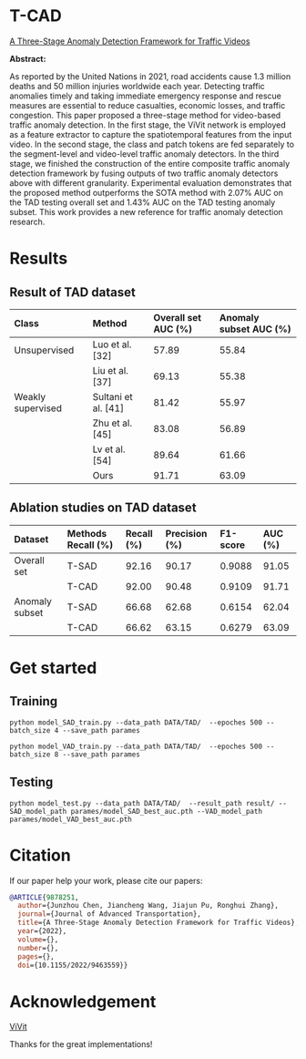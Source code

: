 # T-CAD

[A Three-Stage Anomaly Detection Framework for Traffic Videos](https://www.hindawi.com/journals/jat/2022/9463559/)

**Abstract:**

As reported by the United Nations in 2021, road accidents cause 1.3 million deaths and 50 million injuries worldwide each year. Detecting traffic anomalies timely and taking immediate emergency response and rescue measures are essential to reduce casualties, economic losses, and traffic congestion. This paper proposed a three-stage method for video-based traffic anomaly detection. In the first stage, the ViVit network is employed as a feature extractor to capture the spatiotemporal features from the input video. In the second stage, the class and patch tokens are fed separately to the segment-level and video-level traffic anomaly detectors. In the third stage, we finished the construction of the entire composite traffic anomaly detection framework by fusing outputs of two traffic anomaly detectors above with different granularity. Experimental evaluation demonstrates that the proposed method outperforms the SOTA method with 2.07% AUC on the TAD testing overall set and 1.43% AUC on the TAD testing anomaly subset. This work provides a new reference for traffic anomaly detection research.


# Results

## Result of TAD dataset
| Class	| Method | Overall set AUC (%) | Anomaly subset AUC (%) |
|:------|:-------|:----|:----|
| Unsupervised |	Luo et al. [32] |	57.89 |	55.84 |
| | Liu et al. [37]	| 69.13	| 55.38 |
| Weakly supervised	| Sultani et al. [41] |	81.42 |	55.97 |
| | Zhu et al. [45]	| 83.08	| 56.89 |
| | Lv et al. [54]	| 89.64	| 61.66 |
| | Ours	| 91.71 |	63.09 |

## Ablation studies on TAD dataset
| Dataset |	Methods	Recall (%) | Recall (%) | Precision (%) |	F1-score |	AUC (%) |
|:------|:-------|:----|:----|:----|:----|
| Overall set |	T-SAD |	92.16 |	90.17 |	0.9088 | 91.05 |
| | T-CAD | 92.00 | 90.48 | 0.9109 | 91.71 |
| Anomaly subset |	T-SAD |	66.68 |	62.68 |	0.6154 | 62.04 |	
| | T-CAD | 66.62 | 63.15 | 0.6279 | 63.09 |

# Get started

## Training
`python model_SAD_train.py --data_path DATA/TAD/  --epoches 500 --batch_size 4 --save_path parames`

`python model_VAD_train.py --data_path DATA/TAD/  --epoches 500 --batch_size 8 --save_path parames`

## Testing

`python model_test.py --data_path DATA/TAD/  --result_path result/ --SAD_model_path parames/model_SAD_best_auc.pth --VAD_model_path parames/model_VAD_best_auc.pth`

# Citation
If our paper help your work, please cite our papers:
```BibTeX
@ARTICLE{9878251,
  author={Junzhou Chen, Jiancheng Wang, Jiajun Pu, Ronghui Zhang},
  journal={Journal of Advanced Transportation}, 
  title={A Three-Stage Anomaly Detection Framework for Traffic Videos}, 
  year={2022},
  volume={},
  number={},
  pages={},
  doi={10.1155/2022/9463559}}
```

# Acknowledgement

[ViVit](https://github.com/mx-mark/VideoTransformer-pytorch)

Thanks for the great implementations!
